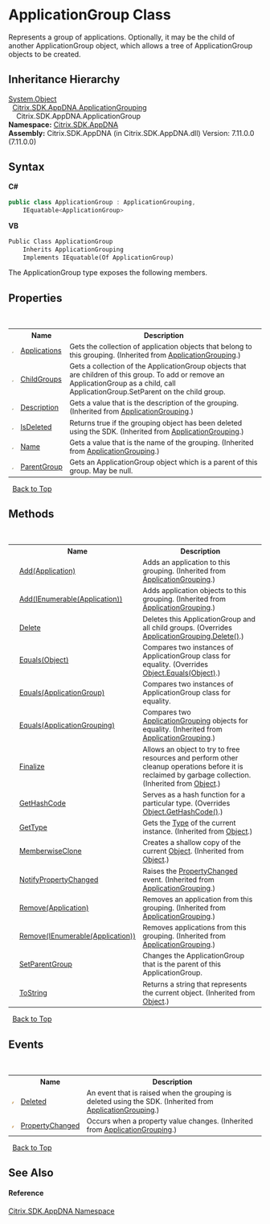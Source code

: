 # ApplicationGroup Class
 

Represents a group of applications. Optionally, it may be the child of another ApplicationGroup object, which allows a tree of ApplicationGroup objects to be created.


## Inheritance Hierarchy
<a href="http://msdn2.microsoft.com/en-us/library/e5kfa45b" target="_blank">System.Object</a><br />&nbsp;&nbsp;<a href="2e571765-752e-3157-3d14-00d1c4c0f542">Citrix.SDK.AppDNA.ApplicationGrouping</a><br />&nbsp;&nbsp;&nbsp;&nbsp;Citrix.SDK.AppDNA.ApplicationGroup<br />
**Namespace:**&nbsp;[Citrix.SDK.AppDNA](index.md)<br />**Assembly:**&nbsp;Citrix.SDK.AppDNA (in Citrix.SDK.AppDNA.dll) Version: 7.11.0.0 (7.11.0.0)

## Syntax

**C#**
```csharp
public class ApplicationGroup : ApplicationGrouping, 
	IEquatable<ApplicationGroup>
```

**VB**
```vbnet
Public Class ApplicationGroup
	Inherits ApplicationGrouping
	Implements IEquatable(Of ApplicationGroup)
```

The ApplicationGroup type exposes the following members.


## Properties
&nbsp;<table><tr><th></th><th>Name</th><th>Description</th></tr><tr><td>![Public property](media/pubproperty.gif "Public property")</td><td><a href="7cce1c10-0f8c-c101-75b5-7745bf3503b3">Applications</a></td><td>
Gets the collection of application objects that belong to this grouping.
 (Inherited from <a href="2e571765-752e-3157-3d14-00d1c4c0f542">ApplicationGrouping</a>.)</td></tr><tr><td>![Public property](media/pubproperty.gif "Public property")</td><td><a href="6a4b9eff-563e-d638-2c54-c92b358b66d6">ChildGroups</a></td><td>
Gets a collection of the ApplicationGroup objects that are children of this group. To add or remove an ApplicationGroup as a child, call ApplicationGroup.SetParent on the child group.</td></tr><tr><td>![Public property](media/pubproperty.gif "Public property")</td><td><a href="079649b4-0520-4a4b-4f7e-3e3ca17d4563">Description</a></td><td>
Gets a value that is the description of the grouping.
 (Inherited from <a href="2e571765-752e-3157-3d14-00d1c4c0f542">ApplicationGrouping</a>.)</td></tr><tr><td>![Public property](media/pubproperty.gif "Public property")</td><td><a href="71277f48-cebb-5c2d-b41d-d0bb4fc8e38f">IsDeleted</a></td><td>
Returns true if the grouping object has been deleted using the SDK.
 (Inherited from <a href="2e571765-752e-3157-3d14-00d1c4c0f542">ApplicationGrouping</a>.)</td></tr><tr><td>![Public property](media/pubproperty.gif "Public property")</td><td><a href="2ebf80ba-7812-c29a-645c-b8830663e7b9">Name</a></td><td>
Gets a value that is the name of the grouping.
 (Inherited from <a href="2e571765-752e-3157-3d14-00d1c4c0f542">ApplicationGrouping</a>.)</td></tr><tr><td>![Public property](media/pubproperty.gif "Public property")</td><td><a href="b5c6484c-2d54-ab02-9660-46f1c22544db">ParentGroup</a></td><td>
Gets an ApplicationGroup object which is a parent of this group. May be null.</td></tr></table>&nbsp;
<a href="#applicationgroup-class">Back to Top</a>

## Methods
&nbsp;<table><tr><th></th><th>Name</th><th>Description</th></tr><tr><td>![Public method](media/pubmethod.gif "Public method")</td><td><a href="391ee4e6-4717-a250-8379-d78b8396aa22">Add(Application)</a></td><td>
Adds an application to this grouping.
 (Inherited from <a href="2e571765-752e-3157-3d14-00d1c4c0f542">ApplicationGrouping</a>.)</td></tr><tr><td>![Public method](media/pubmethod.gif "Public method")</td><td><a href="5b2074a2-6ed7-c8da-8203-2e87557231d5">Add(IEnumerable(Application))</a></td><td>
Adds application objects to this grouping.
 (Inherited from <a href="2e571765-752e-3157-3d14-00d1c4c0f542">ApplicationGrouping</a>.)</td></tr><tr><td>![Public method](media/pubmethod.gif "Public method")</td><td><a href="761c3d08-888b-e7f5-b533-865c2c0b3350">Delete</a></td><td>
Deletes this ApplicationGroup and all child groups.
 (Overrides <a href="9602890c-0528-1a01-eb5f-95abfe80a47b">ApplicationGrouping.Delete()</a>.)</td></tr><tr><td>![Public method](media/pubmethod.gif "Public method")</td><td><a href="84c0cd87-b679-5d6d-f262-3631dfa8990f">Equals(Object)</a></td><td>
Compares two instances of ApplicationGroup class for equality.
 (Overrides <a href="http://msdn2.microsoft.com/en-us/library/bsc2ak47" target="_blank">Object.Equals(Object)</a>.)</td></tr><tr><td>![Public method](media/pubmethod.gif "Public method")</td><td><a href="4dcb5cc1-8fe0-d4cd-522f-17e5446b3196">Equals(ApplicationGroup)</a></td><td>
Compares two instances of ApplicationGroup class for equality.</td></tr><tr><td>![Public method](media/pubmethod.gif "Public method")</td><td><a href="b8676d98-a03b-c71a-3b07-d15aa11ded1a">Equals(ApplicationGrouping)</a></td><td>
Compares two <a href="2e571765-752e-3157-3d14-00d1c4c0f542">ApplicationGrouping</a> objects for equality.
 (Inherited from <a href="2e571765-752e-3157-3d14-00d1c4c0f542">ApplicationGrouping</a>.)</td></tr><tr><td>![Protected method](media/protmethod.gif "Protected method")</td><td><a href="http://msdn2.microsoft.com/en-us/library/4k87zsw7" target="_blank">Finalize</a></td><td>
Allows an object to try to free resources and perform other cleanup operations before it is reclaimed by garbage collection.
 (Inherited from <a href="http://msdn2.microsoft.com/en-us/library/e5kfa45b" target="_blank">Object</a>.)</td></tr><tr><td>![Public method](media/pubmethod.gif "Public method")</td><td><a href="16423aa1-13ee-1fcc-c8ea-72bbae0e9202">GetHashCode</a></td><td>
Serves as a hash function for a particular type.
 (Overrides <a href="http://msdn2.microsoft.com/en-us/library/zdee4b3y" target="_blank">Object.GetHashCode()</a>.)</td></tr><tr><td>![Public method](media/pubmethod.gif "Public method")</td><td><a href="http://msdn2.microsoft.com/en-us/library/dfwy45w9" target="_blank">GetType</a></td><td>
Gets the <a href="http://msdn2.microsoft.com/en-us/library/42892f65" target="_blank">Type</a> of the current instance.
 (Inherited from <a href="http://msdn2.microsoft.com/en-us/library/e5kfa45b" target="_blank">Object</a>.)</td></tr><tr><td>![Protected method](media/protmethod.gif "Protected method")</td><td><a href="http://msdn2.microsoft.com/en-us/library/57ctke0a" target="_blank">MemberwiseClone</a></td><td>
Creates a shallow copy of the current <a href="http://msdn2.microsoft.com/en-us/library/e5kfa45b" target="_blank">Object</a>.
 (Inherited from <a href="http://msdn2.microsoft.com/en-us/library/e5kfa45b" target="_blank">Object</a>.)</td></tr><tr><td>![Protected method](media/protmethod.gif "Protected method")</td><td><a href="bb5a4cbd-7860-d025-ca73-b9e80eba94d0">NotifyPropertyChanged</a></td><td>
Raises the <a href="aca73182-392f-a3f0-2c86-cb17d1c6f64c">PropertyChanged</a> event.
 (Inherited from <a href="2e571765-752e-3157-3d14-00d1c4c0f542">ApplicationGrouping</a>.)</td></tr><tr><td>![Public method](media/pubmethod.gif "Public method")</td><td><a href="5ac5fbef-d3d4-0a30-ba06-8c9ffdfcfb11">Remove(Application)</a></td><td>
Removes an application from this grouping.
 (Inherited from <a href="2e571765-752e-3157-3d14-00d1c4c0f542">ApplicationGrouping</a>.)</td></tr><tr><td>![Public method](media/pubmethod.gif "Public method")</td><td><a href="7c78e8e0-287c-84d4-aea2-5a3e11271657">Remove(IEnumerable(Application))</a></td><td>
Removes applications from this grouping.
 (Inherited from <a href="2e571765-752e-3157-3d14-00d1c4c0f542">ApplicationGrouping</a>.)</td></tr><tr><td>![Public method](media/pubmethod.gif "Public method")</td><td><a href="f82b63be-8772-17d1-e136-95fe7f325b70">SetParentGroup</a></td><td>
Changes the ApplicationGroup that is the parent of this ApplicationGroup.</td></tr><tr><td>![Public method](media/pubmethod.gif "Public method")</td><td><a href="http://msdn2.microsoft.com/en-us/library/7bxwbwt2" target="_blank">ToString</a></td><td>
Returns a string that represents the current object.
 (Inherited from <a href="http://msdn2.microsoft.com/en-us/library/e5kfa45b" target="_blank">Object</a>.)</td></tr></table>&nbsp;
<a href="#applicationgroup-class">Back to Top</a>

## Events
&nbsp;<table><tr><th></th><th>Name</th><th>Description</th></tr><tr><td>![Public event](media/pubevent.gif "Public event")</td><td><a href="4aa4ca5b-9a27-2be5-4aff-39f238250f81">Deleted</a></td><td>
An event that is raised when the grouping is deleted using the SDK.
 (Inherited from <a href="2e571765-752e-3157-3d14-00d1c4c0f542">ApplicationGrouping</a>.)</td></tr><tr><td>![Public event](media/pubevent.gif "Public event")</td><td><a href="aca73182-392f-a3f0-2c86-cb17d1c6f64c">PropertyChanged</a></td><td>
Occurs when a property value changes.
 (Inherited from <a href="2e571765-752e-3157-3d14-00d1c4c0f542">ApplicationGrouping</a>.)</td></tr></table>&nbsp;
<a href="#applicationgroup-class">Back to Top</a>

## See Also


#### Reference
<a href="fe2d265b-410b-8b11-1eb4-a790e0b062bf">Citrix.SDK.AppDNA Namespace</a><br />